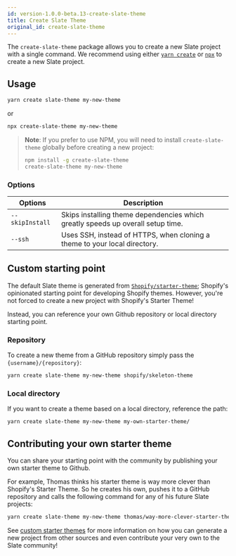 ```yaml
---
id: version-1.0.0-beta.13-create-slate-theme
title: Create Slate Theme
original_id: create-slate-theme
---
```


The `create-slate-theme` package allows you to create a new Slate project with a single command. We recommend using either [`yarn create`](https://yarnpkg.com/lang/en/docs/cli/create/) or [`npx`](https://medium.com/@maybekatz/introducing-npx-an-npm-package-runner-55f7d4bd282b) to create a new Slate project.

## Usage

```bash
yarn create slate-theme my-new-theme
```

or

```bash
npx create-slate-theme my-new-theme
```

> **Note**: If you prefer to use NPM, you will need to install `create-slate-theme` globally before creating a new project:
>
> ```bash
> npm install -g create-slate-theme
> create-slate-theme my-new-theme
> ```

### Options

| Options         | Description                                                                     |
| --------------- | ------------------------------------------------------------------------------- |
| `--skipInstall` | Skips installing theme dependencies which greatly speeds up overall setup time. |
| `--ssh`         | Uses SSH, instead of HTTPS, when cloning a theme to your local directory.       |

## Custom starting point

The default Slate theme is generated from [`Shopify/starter-theme`](https://github.com/Shopify/starter-theme); Shopify's opinionated starting point for developing Shopify themes. However, you're not forced to create a new project with Shopify's Starter Theme!

Instead, you can reference your own Github repository or local directory starting point.

### Repository

To create a new theme from a GitHub repository simply pass the `{username}/{repository}`:

```bash
yarn create slate-theme my-new-theme shopify/skeleton-theme
```

### Local directory

If you want to create a theme based on a local directory, reference the path:

```bash
yarn create slate-theme my-new-theme my-own-starter-theme/
```

## Contributing your own starter theme

You can share your starting point with the community by publishing your own starter theme to Github.

For example, Thomas thinks his starter theme is way more clever than Shopify's Starter Theme. So he creates his own, pushes it to a GitHub repository and calls the following command for any of his future Slate projects:

```bash
yarn create slate-theme my-new-theme thomas/way-more-clever-starter-theme
```

See [custom starter themes](starter-themes) for more information on how you can generate a new project from other sources and even contribute your very own to the Slate community!
